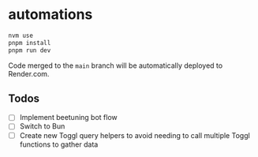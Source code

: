 # automations

```bash
nvm use
pnpm install
pnpm run dev
```

Code merged to the `main` branch will be automatically deployed to Render.com.

## Todos

- [ ] Implement beetuning bot flow
- [ ] Switch to Bun
- [ ] Create new Toggl query helpers to avoid needing to call multiple Toggl functions to gather data

